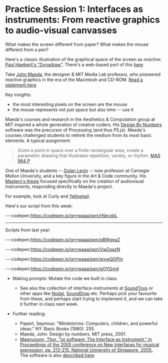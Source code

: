 # Practice Session 1: Interfaces as instruments: From reactive graphics to audio-visual canvasses

What makes the screen different from paper? What makes the mouse different from a pen?

Here's a classic illustration of the graphical space of the screen as *reactive*: [Paul Haeberli's "Dynadraw"](http://www.graficaobscura.com/dyna/). There's a web-based port of this [here](http://www.rogerandwendy.com/roger/dynadraw/)

Take [John Maeda](https://en.wikipedia.org/wiki/John_Maeda), the designer & MIT Media Lab professor, who pioneered reactive graphics in the era of the Macintosh and CD-ROM. [Read a statement here](reading/JohnMaedaDigitalDesignTheory.pdf)

Key insights:

- the most interesting pixels on the screen are the mouse
- the mouse represents not just *space* but also *time* -- use it

Maeda's courses and research in the Aesthetics & Computation group at MIT inspired a whole generation of creative coders. His [Design By Numbers](https://en.wikipedia.org/wiki/Design_By_Numbers) software was the precursor of Processing (and thus P5.js). Maeda's courses challenged students to rethink the medium from its most basic elements. A typical assignment:

> Given a point in space over a finite rectangular area, create a parametric drawing that illustrates repetition, variety, or rhythm. [MAS 964 P](https://acg.media.mit.edu/courses/mas964/presentation/panels.html)

One of Maeda's students -- [Golan Levin](http://www.flong.com) -- now professor at Carnegie Mellon University, and a key figure in the Art & Code community. His [Masters's thesis](http://www.flong.com/texts/publications/thesis/) focused specifically on the creation of audiovisual instruments, responding directly to Maeda's project. 

For example, look at Curly and [Yellowtail](http://www.flong.com/texts/reports/report_yellowtail/).

Here's our script from this week:

---codepen:https://codepen.io/grrrwaaa/pen/rNevzbL

---

Scripts from last year:

---codepen:https://codepen.io/grrrwaaa/pen/qBWgeaZ

---codepen:https://codepen.io/grrrwaaa/pen/VwZqazN

---codepen:https://codepen.io/grrrwaaa/pen/wvwQOPm

---codepen:https://codepen.io/grrrwaaa/pen/gOYQyrd



- Making prompts: Mutate the code we built in class. 
  - See also the collection of interface-instruments at [SoundToys](http://www.soundtoys.net) or other apps like [Nodal](http://nodalmusic.com), [SoundDrop](https://www.youtube.com/watch?v=63FyqOMpORI) etc. Perhaps pick your favourite from these, and perhaps start trying to implement it, and we can take it further in class next week.
  
- Further reading: 
  - Papert, Seymour. "Mindstorms: Computers, children, and powerful ideas." NY: Basic Books (1980): 255.
  - Maeda, John. Design by numbers. MIT press, 2001.
  - [Magnusson, Thor. "ixi software: The Interface as Instrument." In Proceedings of the 2005 conference on New interfaces for musical expression, pp. 212-215. National University of Singapore, 2005.](https://www.nime.org/proceedings/2005/nime2005_212.pdf). The software is also [described here](http://www.ixi-audio.net/content/software.html).
		